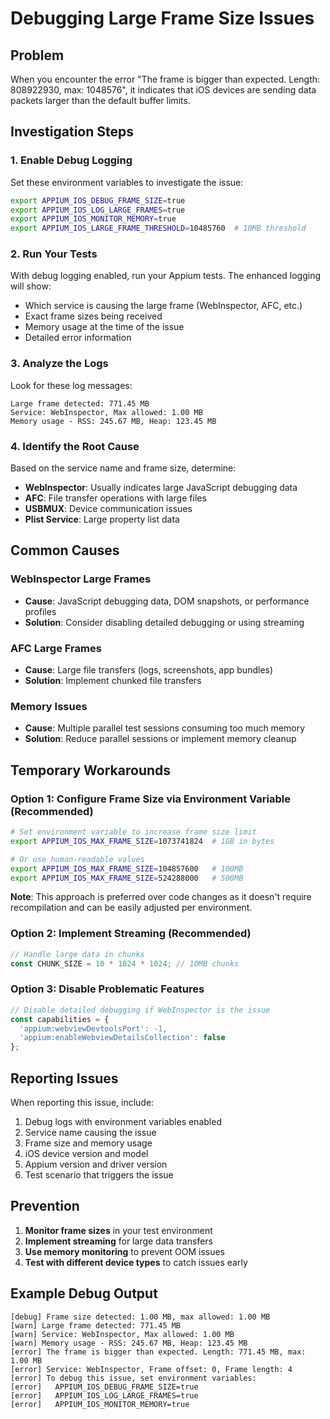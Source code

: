 # Debugging Large Frame Size Issues

## Problem
When you encounter the error "The frame is bigger than expected. Length: 808922930, max: 1048576", it indicates that iOS devices are sending data packets larger than the default buffer limits.

## Investigation Steps

### 1. Enable Debug Logging
Set these environment variables to investigate the issue:

```bash
export APPIUM_IOS_DEBUG_FRAME_SIZE=true
export APPIUM_IOS_LOG_LARGE_FRAMES=true
export APPIUM_IOS_MONITOR_MEMORY=true
export APPIUM_IOS_LARGE_FRAME_THRESHOLD=10485760  # 10MB threshold
```

### 2. Run Your Tests
With debug logging enabled, run your Appium tests. The enhanced logging will show:
- Which service is causing the large frame (WebInspector, AFC, etc.)
- Exact frame sizes being received
- Memory usage at the time of the issue
- Detailed error information

### 3. Analyze the Logs
Look for these log messages:
```
Large frame detected: 771.45 MB
Service: WebInspector, Max allowed: 1.00 MB
Memory usage - RSS: 245.67 MB, Heap: 123.45 MB
```

### 4. Identify the Root Cause
Based on the service name and frame size, determine:
- **WebInspector**: Usually indicates large JavaScript debugging data
- **AFC**: File transfer operations with large files
- **USBMUX**: Device communication issues
- **Plist Service**: Large property list data

## Common Causes

### WebInspector Large Frames
- **Cause**: JavaScript debugging data, DOM snapshots, or performance profiles
- **Solution**: Consider disabling detailed debugging or using streaming

### AFC Large Frames  
- **Cause**: Large file transfers (logs, screenshots, app bundles)
- **Solution**: Implement chunked file transfers

### Memory Issues
- **Cause**: Multiple parallel test sessions consuming too much memory
- **Solution**: Reduce parallel sessions or implement memory cleanup

## Temporary Workarounds

### Option 1: Configure Frame Size via Environment Variable (Recommended)
```bash
# Set environment variable to increase frame size limit
export APPIUM_IOS_MAX_FRAME_SIZE=1073741824  # 1GB in bytes

# Or use human-readable values
export APPIUM_IOS_MAX_FRAME_SIZE=104857600   # 100MB
export APPIUM_IOS_MAX_FRAME_SIZE=524288000   # 500MB
```

**Note**: This approach is preferred over code changes as it doesn't require recompilation and can be easily adjusted per environment.

### Option 2: Implement Streaming (Recommended)
```javascript
// Handle large data in chunks
const CHUNK_SIZE = 10 * 1024 * 1024; // 10MB chunks
```

### Option 3: Disable Problematic Features
```javascript
// Disable detailed debugging if WebInspector is the issue
const capabilities = {
  'appium:webviewDevtoolsPort': -1,
  'appium:enableWebviewDetailsCollection': false
};
```

## Reporting Issues

When reporting this issue, include:
1. Debug logs with environment variables enabled
2. Service name causing the issue
3. Frame size and memory usage
4. iOS device version and model
5. Appium version and driver version
6. Test scenario that triggers the issue

## Prevention

1. **Monitor frame sizes** in your test environment
2. **Implement streaming** for large data transfers
3. **Use memory monitoring** to prevent OOM issues
4. **Test with different device types** to catch issues early

## Example Debug Output

```
[debug] Frame size detected: 1.00 MB, max allowed: 1.00 MB
[warn] Large frame detected: 771.45 MB
[warn] Service: WebInspector, Max allowed: 1.00 MB
[warn] Memory usage - RSS: 245.67 MB, Heap: 123.45 MB
[error] The frame is bigger than expected. Length: 771.45 MB, max: 1.00 MB
[error] Service: WebInspector, Frame offset: 0, Frame length: 4
[error] To debug this issue, set environment variables:
[error]   APPIUM_IOS_DEBUG_FRAME_SIZE=true
[error]   APPIUM_IOS_LOG_LARGE_FRAMES=true
[error]   APPIUM_IOS_MONITOR_MEMORY=true
``` 